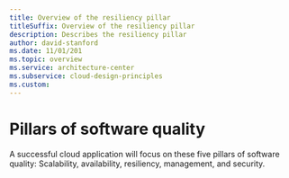 ```yaml
---
title: Overview of the resiliency pillar 
titleSuffix: Overview of the resiliency pillar
description: Describes the resiliency pillar
author: david-stanford
ms.date: 11/01/201
ms.topic: overview
ms.service: architecture-center
ms.subservice: cloud-design-principles
ms.custom: 
---
```


# Pillars of software quality

A successful cloud application will focus on these five pillars of software quality: Scalability, availability, resiliency, management, and security.
